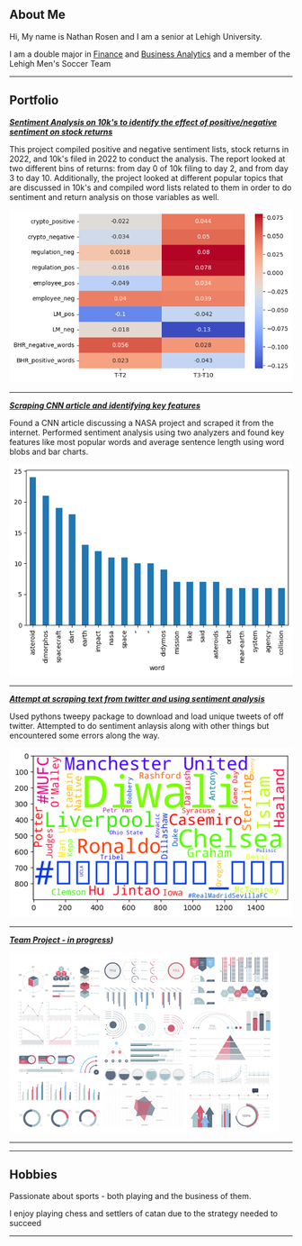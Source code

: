 ## About Me

Hi, My name is Nathan Rosen and I am a senior at Lehigh University. 

I am a double major in [Finance](https://business.lehigh.edu/departments/finance/undergraduate-finance-curriculum) and [Business Analytics](https://business.lehigh.edu/departments/decision-and-technology-analytics/programs/undergraduate-business-analytics-major) and a member of the Lehigh Men's Soccer Team

---

## Portfolio

<!-- You can link to other websites, PDFs in this repo, and other pages in this repo -->

_**[Sentiment Analysis on 10k's to identify the effect of positive/negative sentiment on stock returns](report/report.md)**_

This project compiled positive and negative sentiment lists, stock returns in 2022, and 10k's filed in 2022 to conduct the analysis. The report looked at two different bins of returns: from day 0 of 10k filing to day 2, and from day 3 to day 10. Additionally, the project looked at different popular topics that are discussed in 10k's and compiled word lists related to them in order to do sentiment and return analysis on those variables as well.

<img src="report/output_28_1.png?raw=true"/>

---

_**[Scraping CNN article and identifying key features](nzr223_357Assignment2/nzr223_357Assignment2.md)**_

Found a CNN article discussing a NASA project and scraped it from the internet. Performed sentiment analysis using two analyzers and found key features like most popular words and average sentence length using word blobs and bar charts.

<img src="nzr223_357Assignment2/output_13_0.png?raw=true"/>

---

_**[Attempt at scraping text from twitter and using sentiment analysis](nzr223_357Assignment3/nzr223_357Assignment3.md)**_

Used pythons tweepy package to download and load unique tweets of off twitter. Attempted to do sentiment anlaysis along with other things but encountered some errors along the way.

<img src="nzr223_357Assignment3/output_14_1.png?raw=true"/>

---

_**[Team Project - in progress](https://github.com/mab923/finalteamproject))**_

<img src="images/dummy_thumbnail.jpg?raw=true"/>

---




---

## Hobbies

Passionate about sports - both playing and the business of them.

I enjoy playing chess and settlers of catan due to the strategy needed to succeed


---

<!-- Remove above link if you don't want to attibute -->
